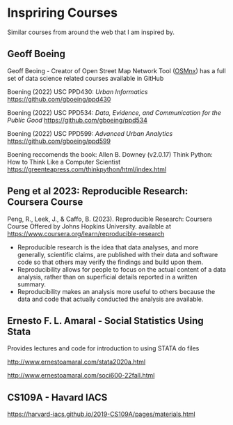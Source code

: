 # Inspriring Courses

Similar courses from around the web that I am inspired by.

## Geoff Boeing
Geoff Beoing - Creator of Open Street Map Network Tool ([OSMnx](https://osmnx.readthedocs.io/en/stable/)) has a full set of data science related courses available in GitHub

Boening (2022) USC PPD430: _Urban Informatics_ https://github.com/gboeing/ppd430

Boening (2022) USC PPD534: _Data, Evidence, and Communication for the Public Good_ https://github.com/gboeing/ppd534

Boening (2022) USC PPD599: _Advanced Urban Analytics_ https://github.com/gboeing/ppd599

Boening reccomends the book: 
Allen B. Downey (v2.0.17) Think Python: How to Think Like a Computer Scientist https://greenteapress.com/thinkpython/html/index.html 

## Peng et al 2023: Reproducible Research: Coursera Course

Peng, R., Leek, J., & Caffo, B. (2023). Reproducible Research: Coursera Course Offered by Johns Hopkins University.
available at https://www.coursera.org/learn/reproducible-research

- Reproducible research is the idea that data analyses, and more generally, scientific claims, are published with their data and software code so that others may verify the findings and build upon them.
- Reproducibility allows for people to focus on the actual content of a data analysis, rather than on superficial details reported in a written summary.
- Reproducibility makes an analysis more useful to others because the data and code that actually conducted the analysis are available.

## Ernesto F. L. Amaral - Social Statistics Using Stata
Provides lectures and code for introduction to using STATA do files

http://www.ernestoamaral.com/stata2020a.html

http://www.ernestoamaral.com/soci600-22fall.html

## CS109A - Havard IACS
https://harvard-iacs.github.io/2019-CS109A/pages/materials.html
